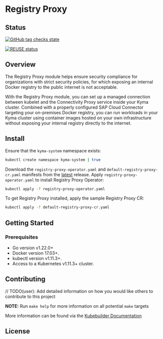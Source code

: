 # Registry Proxy

## Status

[![GitHub tag checks state](https://img.shields.io/github/checks-status/kyma-project/registry-proxy/main?label=registry-proxy-operator)](https://github.com/kyma-project/registry-proxy/commits/main/)

[![REUSE status](https://api.reuse.software/badge/github.com/kyma-project/registry-proxy)](https://api.reuse.software/info/github.com/kyma-project/registry-proxy)

## Overview

The Registry Proxy module helps ensure security compliance for organizations with strict security policies, for which exposing an internal Docker registry to the public internet is not acceptable.

With the Registry Proxy module, you can set up a managed connection between kubelet and the Connectivity Proxy service inside your Kyma cluster. Combined with a properly configured SAP Cloud Connector targeting your on-premises Docker registry, you can run workloads in your Kyma cluster using container images hosted on your own infrastructure without exposing your internal registry directly to the internet.

## Install

Ensure that the `kyma-system` namespace exists:

```sh
kubectl create namespace kyma-system | true
```

Download the `registry-proxy-operator.yaml` and `default-registry-proxy-cr.yaml` manifests from the [latest](https://github.com/kyma-project/registry-proxy/releases/latest) release.
Apply `registry-proxy-operator.yaml` to install Registry Proxy Operator:

```sh
kubectl apply -f registry-proxy-operator.yaml
```

To get Registry Proxy installed, apply the sample Registry Proxy CR:

```bash
kubectl apply -f default-registry-proxy-cr.yaml
```

## Getting Started

### Prerequisites

- Go version v1.22.0+
- Docker version 17.03+.
- kubectl version v1.11.3+.
- Access to a Kubernetes v1.11.3+ cluster.

## Contributing

// TODO(user): Add detailed information on how you would like others to contribute to this project

**NOTE:** Run `make help` for more information on all potential `make` targets

More information can be found via the [Kubebuilder Documentation](https://book.kubebuilder.io/introduction.html)

## License
